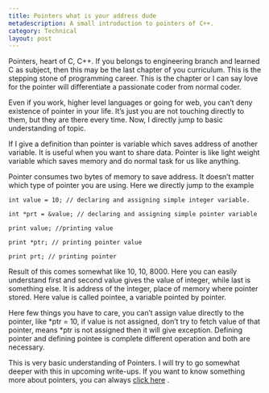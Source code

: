 ```yaml
---
title: Pointers what is your address dude
metadescription: A small introduction to pointers of C++.
category: Technical
layout: post
---
```

Pointers, heart of C, C++. If you belongs to engineering branch and learned C as subject, then this may be the last chapter of you curriculum. This is the stepping stone of programming career. This is the chapter or I can say love for the pointer will differentiate a passionate coder from normal coder.

Even if you work, higher level languages or going for web, you can’t deny existence of pointer in your life. It’s just you are not touching directly to them, but they are there every time. Now, I directly jump to basic understanding of topic.

If I give a definition than pointer is variable which saves address of another variable. It is useful when you want to share data. Pointer is like light weight variable which saves memory and do normal task for us like anything.
<!--excerpt-->
Pointer consumes two bytes of memory to save address. It doesn’t matter which type of pointer you are using. Here we directly jump to the example

    int value = 10; // declaring and assigning simple integer variable.
    
    int *prt = &value; // declaring and assigning simple pointer variable
    
    print value; //printing value
    
    print *ptr; // printing pointer value
    
    print prt; // printing pointer
    
Result of this comes somewhat like 10, 10, 8000. Here you can easily understand first and second value gives the value of integer, while last is something else. It is address of the integer, place of memory where pointer stored. Here value is called pointee, a variable pointed by pointer.

Here few things you have to care, you can’t assign value directly to the pointer, like *ptr = 10, if value is not assigned, don’t try to fetch value of that pointer, means *ptr is not assigned then it will give exception. Defining pointer and defining pointee is complete different operation and both are necessary.

This is very basic understanding of Pointers. I will try to go somewhat deeper with this in upcoming write-ups. If you want to know something more about pointers, you can always [click here][1] .

 [1]: http://tinyurl.com/3l3xhfs